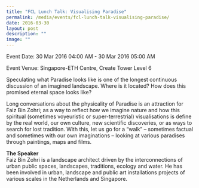 ```yaml
---
title: "FCL Lunch Talk: Visualising Paradise"
permalink: /media/events/fcl-lunch-talk-visualising-paradise/
date: 2016-03-30
layout: post
description: ""
image: ""
---
```


Event Date: 30 Mar 2016 04:00 AM - 30 Mar 2016 05:00 AM

Event Venue: Singapore-ETH Centre, Create Tower Level 6

Speculating what Paradise looks like is one of the longest continuous discussion of an imagined landscape. Where is it located? How does this promised eternal space looks like?  
  
Long conversations about the physicality of Paradise is an attraction for Faiz Bin Zohri; as a way to reflect how we imagine nature and how this spiritual (sometimes voyeuristic or super-terrestrial) visualisations is define by the real world, our own culture, new scientific discoveries, or as ways to search for lost tradition. With this, let us go for a “walk” – sometimes factual and sometimes with our own imaginations – looking at various paradises through paintings, maps and films.  
  
**The Speaker**  
Faiz Bin Zohri is a landscape architect driven by the interconnections of urban public spaces, landscapes, traditions, ecology and water. He has been involved in urban, landscape and public art installations projects of various scales in the Netherlands and Singapore.